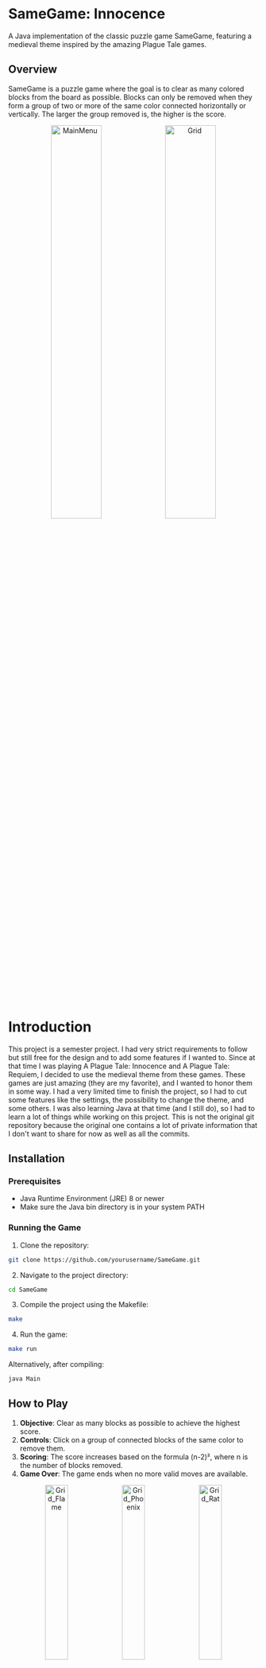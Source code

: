 # SameGame: Innocence

A Java implementation of the classic puzzle game SameGame, featuring a medieval theme inspired by the amazing Plague Tale games.

## Overview

SameGame is a puzzle game where the goal is to clear as many colored blocks from the board as possible. Blocks can only be removed when they form a group of two or more of the same color connected horizontally or vertically. The larger the group removed is, the higher is the score.

<p align="center">
    <img src="https://github.com/user-attachments/assets/d9e33cd0-2011-4535-ab24-b86d4d5e3d20" alt="MainMenu" width=45%/>
    <img src="https://github.com/user-attachments/assets/fb6d1a15-f5c2-48eb-87b5-1a974fb7f7fe" alt="Grid" width=45%/>
</p>

# Introduction

This project is a semester project. I had very strict requirements to follow but still free for the design and to add some features if I wanted to. Since at that time I was playing A Plague Tale: Innocence and A Plague Tale: Requiem, I decided to use the medieval theme from these games. These games are just amazing (they are my favorite), and I wanted to honor them in some way. I had a very limited time to finish the project, so I had to cut some features like the settings, the possibility to change the theme, and some others. I was also learning Java at that time (and I still do), so I had to learn a lot of things while working on this project.
This is not the original git repository because the original one contains a lot of private information that I don't want to share for now as well as all the commits.

## Installation

### Prerequisites
- Java Runtime Environment (JRE) 8 or newer
- Make sure the Java bin directory is in your system PATH

### Running the Game
1. Clone the repository:
```bash
git clone https://github.com/yourusername/SameGame.git
```

2. Navigate to the project directory:
```bash
cd SameGame
```

3. Compile the project using the Makefile:
```bash
make
```

4. Run the game:
```bash
make run
```

Alternatively, after compiling:
```bash
java Main
```

## How to Play

1. **Objective**: Clear as many blocks as possible to achieve the highest score.
2. **Controls**: Click on a group of connected blocks of the same color to remove them.
3. **Scoring**: The score increases based on the formula (n-2)², where n is the number of blocks removed.
4. **Game Over**: The game ends when no more valid moves are available.

<p align="center">
    <img src="https://github.com/user-attachments/assets/5c9441db-28a0-46ea-af18-dca9ebe7f6e5" alt="Grid_Flame" width=30%/>
    <img src="https://github.com/user-attachments/assets/280eafde-8b24-443b-a4be-93c13b95b353" alt="Grid_Phoenix" width=30%/>
    <img src="https://github.com/user-attachments/assets/32a2e3fe-1b9c-4802-bdd6-2593921b38db" alt="Grid_Rat" width=30%/>
</p>

## Project Structure

- `Main.java`: Entry point for the application
- `SameGame/`: Main package containing game components
  - `ActionListeners/`: Package for all event handlers
  - `Assets/`: Images and fonts for the game
  - `Grids/`: Predefined grid layouts
  - `SaveGame/`: Directory for save game files (grid and score)

## Documentation

The codebase is documented using Javadoc comments. This allows for easy generation of API documentation and helps in understanding the purpose and usage of different classes and methods throughout the project.
It was part of the requirements, but I maye have overdone it a bit lol.
The documentation can be generated using the following command:
```bash
javadoc -d doc Main.java -subpackages SameGame
```
This will create a `doc` directory containing the generated documentation.

## Customization

The game includes several predefined grid layouts in the `SameGame/Grids/` directory. You can create your own layouts by following the format in the existing files:
- Use 'R', 'V', and 'B' characters to represent different block colors
- Each line represents a row in the grid
- All rows must have the same number of columns
- They should always be 15 columns by 10 rows

## License

This project is academic work created as a semester project.

## Credits

Developed by Adriwin

Inspired by A Plague Tale: Innocence and A Plague Tale: Requiem.

